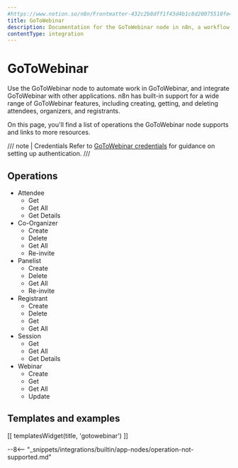 ```yaml
---
#https://www.notion.so/n8n/Frontmatter-432c2b8dff1f43d4b1c8d20075510fe4
title: GoToWebinar
description: Documentation for the GoToWebinar node in n8n, a workflow automation platform. Includes details of operations and configuration, and links to examples and credentials information.
contentType: integration
---
```


# GoToWebinar

Use the GoToWebinar node to automate work in GoToWebinar, and integrate GoToWebinar with other applications. n8n has built-in support for a wide range of GoToWebinar features, including creating, getting, and deleting attendees, organizers, and registrants.

On this page, you'll find a list of operations the GoToWebinar node supports and links to more resources.

/// note | Credentials
Refer to [GoToWebinar credentials](/integrations/builtin/credentials/gotowebinar/) for guidance on setting up authentication. 
///

## Operations

* Attendee
    * Get
    * Get All
    * Get Details
* Co-Organizer
    * Create
    * Delete
    * Get All
    * Re-invite
* Panelist
    * Create
    * Delete
    * Get All
    * Re-invite
* Registrant
    * Create
    * Delete
    * Get
    * Get All
* Session
    * Get
    * Get All
    * Get Details
* Webinar
    * Create
    * Get
    * Get All
    * Update

## Templates and examples

<!-- see https://www.notion.so/n8n/Pull-in-templates-for-the-integrations-pages-37c716837b804d30a33b47475f6e3780 -->
[[ templatesWidget(title, 'gotowebinar') ]]

--8<-- "_snippets/integrations/builtin/app-nodes/operation-not-supported.md"
